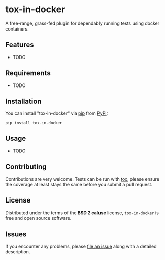 
# tox-in-docker

A free-range, grass-fed plugin for dependably running tests using docker
containers.

Features
--------

* TODO


Requirements
------------

* TODO


Installation
------------

You can install "tox-in-docker" via [pip](https://pypi.org/project/pip/) from [PyPI](https://pypi.org):

```
pip install tox-in-docker
```

Usage
-----

* TODO

Contributing
------------
Contributions are very welcome. Tests can be run with [tox](https://tox.readthedocs.io/en/latest/), please ensure
the coverage at least stays the same before you submit a pull request.

License
-------

Distributed under the terms of the **BSD 2 caluse** license, `tox-in-docker` is
free and open source software.


Issues
------

If you encounter any problems, please
[file an issue](https://github.com/zebrafishlabs/tox-in-docker/issues)
along with a detailed description.
